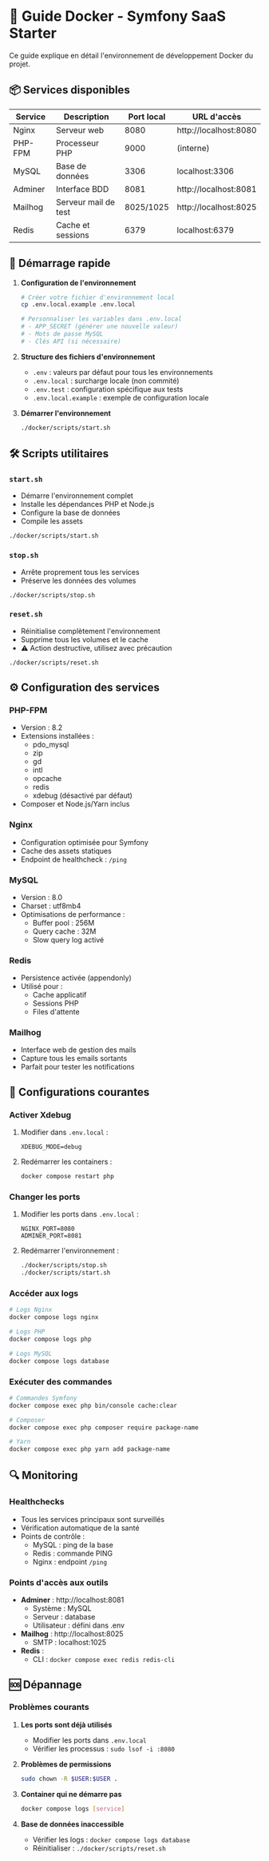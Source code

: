 # 🐳 Guide Docker - Symfony SaaS Starter

Ce guide explique en détail l'environnement de développement Docker du projet.

## 📦 Services disponibles

| Service  | Description                    | Port local | URL d'accès                |
|----------|--------------------------------|------------|----------------------------|
| Nginx    | Serveur web                   | 8080       | http://localhost:8080      |
| PHP-FPM  | Processeur PHP                | 9000       | (interne)                  |
| MySQL    | Base de données               | 3306       | localhost:3306             |
| Adminer  | Interface BDD                 | 8081       | http://localhost:8081      |
| Mailhog  | Serveur mail de test         | 8025/1025  | http://localhost:8025      |
| Redis    | Cache et sessions            | 6379       | localhost:6379             |

## 🚀 Démarrage rapide

1. **Configuration de l'environnement**
   ```bash
   # Créer votre fichier d'environnement local
   cp .env.local.example .env.local
   
   # Personnaliser les variables dans .env.local
   # - APP_SECRET (générer une nouvelle valeur)
   # - Mots de passe MySQL
   # - Clés API (si nécessaire)
   ```

2. **Structure des fichiers d'environnement**
   - `.env` : valeurs par défaut pour tous les environnements
   - `.env.local` : surcharge locale (non commité)
   - `.env.test` : configuration spécifique aux tests
   - `.env.local.example` : exemple de configuration locale

3. **Démarrer l'environnement**
   ```bash
   ./docker/scripts/start.sh
   ```

## 🛠 Scripts utilitaires

### `start.sh`
- Démarre l'environnement complet
- Installe les dépendances PHP et Node.js
- Configure la base de données
- Compile les assets

```bash
./docker/scripts/start.sh
```

### `stop.sh`
- Arrête proprement tous les services
- Préserve les données des volumes

```bash
./docker/scripts/stop.sh
```

### `reset.sh`
- Réinitialise complètement l'environnement
- Supprime tous les volumes et le cache
- ⚠️ Action destructive, utilisez avec précaution

```bash
./docker/scripts/reset.sh
```

## ⚙️ Configuration des services

### PHP-FPM
- Version : 8.2
- Extensions installées :
  - pdo_mysql
  - zip
  - gd
  - intl
  - opcache
  - redis
  - xdebug (désactivé par défaut)
- Composer et Node.js/Yarn inclus

### Nginx
- Configuration optimisée pour Symfony
- Cache des assets statiques
- Endpoint de healthcheck : `/ping`

### MySQL
- Version : 8.0
- Charset : utf8mb4
- Optimisations de performance :
  - Buffer pool : 256M
  - Query cache : 32M
  - Slow query log activé

### Redis
- Persistence activée (appendonly)
- Utilisé pour :
  - Cache applicatif
  - Sessions PHP
  - Files d'attente

### Mailhog
- Interface web de gestion des mails
- Capture tous les emails sortants
- Parfait pour tester les notifications

## 🔧 Configurations courantes

### Activer Xdebug
1. Modifier dans `.env.local` :
   ```env
   XDEBUG_MODE=debug
   ```
2. Redémarrer les containers :
   ```bash
   docker compose restart php
   ```

### Changer les ports
1. Modifier les ports dans `.env.local` :
   ```env
   NGINX_PORT=8080
   ADMINER_PORT=8081
   ```
2. Redémarrer l'environnement :
   ```bash
   ./docker/scripts/stop.sh
   ./docker/scripts/start.sh
   ```

### Accéder aux logs
```bash
# Logs Nginx
docker compose logs nginx

# Logs PHP
docker compose logs php

# Logs MySQL
docker compose logs database
```

### Exécuter des commandes
```bash
# Commandes Symfony
docker compose exec php bin/console cache:clear

# Composer
docker compose exec php composer require package-name

# Yarn
docker compose exec php yarn add package-name
```

## 🔍 Monitoring

### Healthchecks
- Tous les services principaux sont surveillés
- Vérification automatique de la santé
- Points de contrôle :
  - MySQL : ping de la base
  - Redis : commande PING
  - Nginx : endpoint `/ping`

### Points d'accès aux outils
- **Adminer** : http://localhost:8081
  - Système : MySQL
  - Serveur : database
  - Utilisateur : défini dans .env
- **Mailhog** : http://localhost:8025
  - SMTP : localhost:1025
- **Redis** : 
  - CLI : `docker compose exec redis redis-cli`

## 🆘 Dépannage

### Problèmes courants

1. **Les ports sont déjà utilisés**
   - Modifier les ports dans `.env.local`
   - Vérifier les processus : `sudo lsof -i :8080`

2. **Problèmes de permissions**
   ```bash
   sudo chown -R $USER:$USER .
   ```

3. **Container qui ne démarre pas**
   ```bash
   docker compose logs [service]
   ```

4. **Base de données inaccessible**
   - Vérifier les logs : `docker compose logs database`
   - Réinitialiser : `./docker/scripts/reset.sh`
